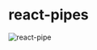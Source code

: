 # react-pipes 
![react-pipe](https://github.com/jamesgiu/react-pipes/assets/13777223/a83900b4-1d69-4d0b-8904-6ae06284c645)
